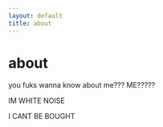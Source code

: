 ```yaml
---
layout: default
title: about
---
```


# about

you fuks wanna know about me??? ME?????

IM WHITE NOISE

I CANT BE BOUGHT